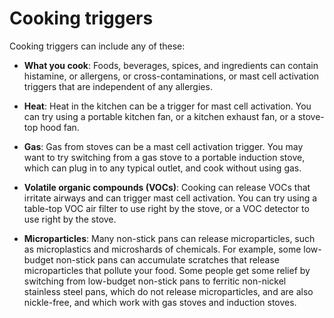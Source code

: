 <!--
source: gpt-3 + jph editing
tags: triggers
-->

# Cooking triggers

Cooking triggers can include any of these:

* **What you cook**: Foods, beverages, spices, and ingredients can contain histamine, or allergens, or cross-contaminations, or mast cell activation triggers that are independent of any allergies.

* **Heat**: Heat in the kitchen can be a trigger for mast cell activation. You can try using a portable kitchen fan, or a kitchen exhaust fan, or a stove-top hood fan.

* **Gas**: Gas from stoves can be a mast cell activation trigger. You may want to try switching from a gas stove to a portable induction stove, which can plug in to any typical outlet, and cook without using gas.
 
* **Volatile organic compounds (VOCs)**: Cooking can release VOCs that irritate airways and can trigger mast cell activation. You can try using a table-top VOC air filter to use right by the stove, or a VOC detector to use right by the stove.

* **Microparticles**: Many non-stick pans can release microparticles, such as microplastics and microshards of chemicals. For example, some low-budget non-stick pans can accumulate scratches that release microparticles that pollute your food. Some people get some relief by switching from low-budget non-stick pans to ferritic non-nickel stainless steel pans, which do not release microparticles, and are also nickle-free, and which work with gas stoves and induction stoves.

